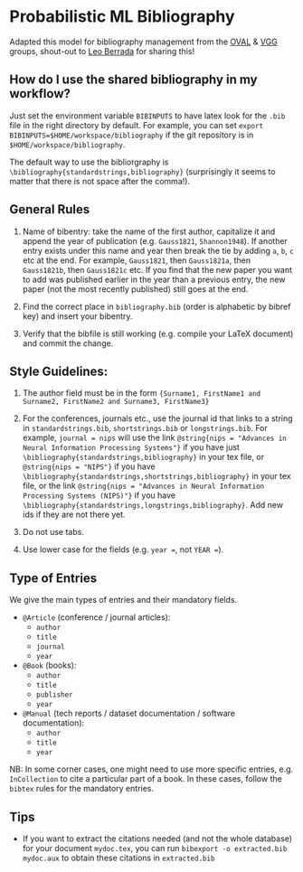# Probabilistic ML Bibliography

Adapted this model for bibliography management from the [OVAL](https://www.robots.ox.ac.uk/~oval/) & [VGG](https://www.robots.ox.ac.uk/~vgg/) groups, shout-out to [Leo Berrada](http://www.robots.ox.ac.uk/~lberrada/) for sharing this!

## How do I use the shared bibliography in my workflow?

Just set the environment variable `BIBINPUTS` to have latex look for the `.bib` file in the right directory by default. For example, you can set `export BIBINPUTS=$HOME/workspace/bibliography` if the git repository is in  `$HOME/workspace/bibliography`.

The default way to use the bibliorgraphy is `\bibliography{standardstrings,bibliography}` (surprisingly it seems to matter that there is not space after the comma!).

## General Rules

 1. Name of bibentry: take the name of the first author, capitalize it and append
    the year of publication (e.g. `Gauss1821`, `Shannon1948`). If another entry exists under this name and year
    then break the tie by adding `a`, `b`, `c` etc at the end. For example,
    `Gauss1821`, then `Gauss1821a`, then `Gauss1821b`, then `Gauss1821c` etc.
    If you find that the new paper you want to add was published earlier
    in the year than a previous entry, the new paper (not the most recently
    published) still goes at the end.

 2. Find the correct place in `bibliography.bib` (order is alphabetic by bibref key)
    and insert your bibentry.

 3. Verify that the bibfile is still working (e.g. compile your LaTeX document) and commit the change.

## Style Guidelines:

  1. The author field must be in the form `{Surname1, FirstName1 and Surname2, FirstName2 and Surname3, FirstName3}`
  2. For the conferences, journals etc., use the journal id that links to a string in `standardstrings.bib`, `shortstrings.bib` or `longstrings.bib`.
     For example, `journal = nips` will use the link `@string{nips = "Advances in Neural Information Processing Systems"}` if you have just `\bibliography{standardstrings,bibliography}` in your tex file, or `@string{nips = "NIPS"}` if you have `\bibliography{standardstrings,shortstrings,bibliography}` in your tex file, or the link `@string{nips = "Advances in Neural Information Processing Systems (NIPS)"}` if you have `\bibliography{standardstrings,longstrings,bibliography}`. 
     Add new ids if they are not there yet.

  3. Do not use tabs.

  4. Use lower case for the fields (e.g. `year =`, not `YEAR =`).

## Type of Entries

We give the main types of entries and their mandatory fields.

* `@Article` (conference / journal articles):
    * `author`
    * `title`
    * `journal`
    * `year`
* `@Book` (books):
    * `author`
    * `title`
    * `publisher`
    * `year`
* `@Manual` (tech reports / dataset documentation / software documentation):
    * `author`
    * `title`
    * `year`

NB: In some corner cases, one might need to use more specific entries, e.g. `InCollection` to cite a particular part of a book. In these cases, follow the `bibtex` rules for the mandatory entries.

## Tips

* If you want to extract the citations needed (and not the whole database) for your document `mydoc.tex`, you can run `bibexport -o extracted.bib mydoc.aux` to obtain these citations in `extracted.bib`
